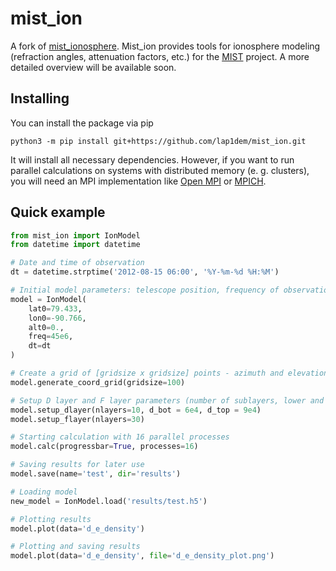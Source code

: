 # mist_ion
A fork of [mist_ionosphere](https://github.com/erika-hornecker/mist_ionosphere). 
Mist_ion provides tools for ionosphere modeling (refraction angles, attenuation factors, etc.)
for the [MIST](http://www.physics.mcgill.ca/mist/) project. A more detailed overview will be 
available soon.

## Installing
You can install the package via pip
```
python3 -m pip install git+https://github.com/lap1dem/mist_ion.git
```

It will install all necessary dependencies. However, if you want to run
parallel calculations on systems with distributed memory (e. g. clusters),
you will need an MPI implementation like [Open MPI](https://www.open-mpi.org/) 
or [MPICH](https://www.mpich.org/).

## Quick example
```python
from mist_ion import IonModel
from datetime import datetime

# Date and time of observation
dt = datetime.strptime('2012-08-15 06:00', '%Y-%m-%d %H:%M')

# Initial model parameters: telescope position, frequency of observations, datetime
model = IonModel(
    lat0=79.433,
    lon0=-90.766,
    alt0=0.,
    freq=45e6,
    dt=dt
)

# Create a grid of [gridsize x gridsize] points - azimuth and elevation (telescope POV)
model.generate_coord_grid(gridsize=100)

# Setup D layer and F layer parameters (number of sublayers, lower and upper limits in m)
model.setup_dlayer(nlayers=10, d_bot = 6e4, d_top = 9e4)
model.setup_flayer(nlayers=30)

# Starting calculation with 16 parallel processes
model.calc(progressbar=True, processes=16)

# Saving results for later use
model.save(name='test', dir='results')

# Loading model
new_model = IonModel.load('results/test.h5')

# Plotting results
model.plot(data='d_e_density')

# Plotting and saving results
model.plot(data='d_e_density', file='d_e_density_plot.png')
```